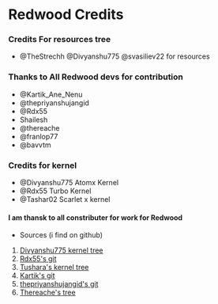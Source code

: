 # Redwood Credits
### Credits For resources tree 
* @TheStrechh @Divyanshu775 @svasiliev22 for resources

### Thanks to All Redwood devs for contribution 
* @Kartik_Ane_Nenu
* @thepriyanshujangid
* @Rdx55
* Shailesh
* @thereache
* @franlop77
* @bavvtm

### Credits for kernel 
* @Divyanshu775 Atomx Kernel 
* @Rdx55 Turbo Kernel 
* @Tashar02 Scarlet x kernel

#### I am thansk to all constributer for work for Redwood 

* Sources (i find on github)
1. [Divyanshu775 kernel tree](https://github.com/Atom-X-Devs/android_kernel_xiaomi_sm7325)
2. [Rdx55's git](https://github.com/RealN00B)
3. [Tushara's kernel tree](https://github.com/Atom-X-Devs/scarlet_xiaomi_sm7325)
4. [Kartik's git](https://github.com/kartik-commits)
5. [thepriyanshujangid's git](https://github.com/thepriyanshujangid)
6. [Thereache's tree](https://github.com/TRR-labs)
